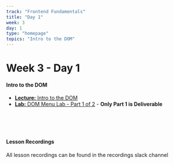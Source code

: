 ```yaml
---
track: "Frontend Fundamentals"
title: "Day 1"
week: 3
day: 1
type: "homepage"
topics: "Intro to the DOM"
---
```



# Week 3 - Day 1

#### Intro to the DOM
- [**Lecture:** Intro to the DOM](/frontend-fundamentals/week-3/day-1/lecture-materials/intro-to-the-dom/)
- [**Lab:** DOM Menu Lab - Part 1 of 2](/frontend-fundamentals/week-3/day-1/labs/dom-menu-lab-part-1/) - **Only Part 1 is Deliverable**

<br>
<br>
<br>

#### Lesson Recordings

All lesson recordings can be found in the recordings slack channel
